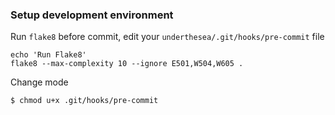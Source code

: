 ### Setup development environment

Run `flake8` before commit, edit your `underthesea/.git/hooks/pre-commit` file 

```
echo 'Run Flake8'
flake8 --max-complexity 10 --ignore E501,W504,W605 .
```

Change mode

```
$ chmod u+x .git/hooks/pre-commit
```